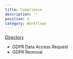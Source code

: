 ```yaml
---
title: Compliance
description: ''
position: 2
category: Workflows
---
```


[Directory](https://drive.google.com/drive/u/0/folders/1lfOeaLoh_elh331F140HdIoeD74lrlEq)

- GDPR Data Access Request
- GDPR Removal
